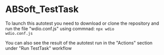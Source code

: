 # ABSoft_TestTask

To launch this autotest you need to download or clone the repository and run the file "wdio.conf.js" using commnad: <code>npx wdio wdio.conf.js</code>

You can also see the result of the autotest run in the "Actions" section under "Run TestTask" workflow
